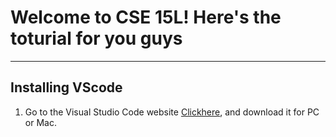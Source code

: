 # Welcome to CSE 15L! Here's the toturial for you guys
---
## Installing VScode
1. Go to the Visual Studio Code website [Clickhere](https://code.visualstudio.com/), and download it for PC or Mac.

